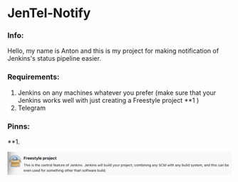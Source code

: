 # JenTel-Notify

### Info:

Hello, my name is Anton and this is my project for making notification of Jenkins's status pipeline easier.

### Requirements:

1. Jenkins on any machines whatever you prefer (make sure that your Jenkins works well with just creating a Freestyle project **1 )
2. Telegram

### Pinns:

**1.

![1683975923814](image/README/1683975923814.png)
